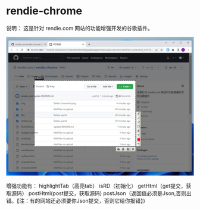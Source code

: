 # rendie-chrome
说明：
这是针对 rendie.com 网站的功能增强开发的谷歌插件。

![](https://raw.githubusercontent.com/rendie-com/rendie-chrome/main/img/Screenshot.jpg)

增强功能有：
highlightTab（高亮tab）
isRD（初始化）
getHtml（get提交，获取源码）
postHtml(post提交，获取源码)
postJson（返回值必须是Json,否则出错。【注：有的网站还必须要你Json提交，否则它给你报错】)

